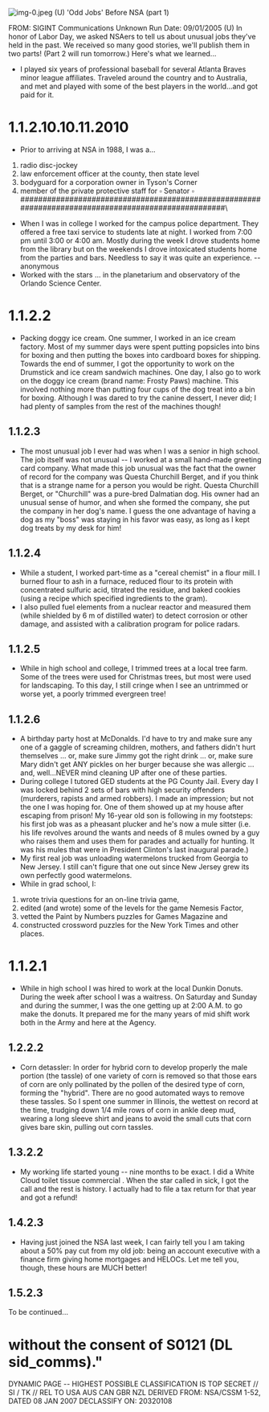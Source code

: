 ![img-0.jpeg](img-0.jpeg)
(U) 'Odd Jobs' Before NSA (part 1)

FROM: SIGINT Communications
Unknown
Run Date: 09/01/2005
(U) In honor of Labor Day, we asked NSAers to tell us about unusual jobs they've held in the past. We received so many good stories, we'll publish them in two parts! (Part 2 will run tomorrow.) Here's what we learned...

- I played six years of professional baseball for several Atlanta Braves minor league affiliates. Traveled around the country and to Australia, and met and played with some of the best players in the world...and got paid for it.


# 1.1.2.10.10.11.2010 

- Prior to arriving at NSA in 1988, I was a...

1. radio disc-jockey
2. law enforcement officer at the county, then state level
3. bodyguard for a corporation owner in Tyson's Corner
4. member of the private protective staff for $\square$ Senator $\square$ \#\#\#\#\#\#\#\#\#\#\#\#\#\#\#\#\#\#\#\#\#\#\#\#\#\#\#\#\#\#\#\#\#\#\#\#\#\#\#\#\#\#\#\#\#\#\#\#\#\#\#\#\#\#\#\#\#\#\#\#\#\#\#\#\#\#\#\#\#\#\#\#\#\#\#\#\#\#\#\#\#\#\#\#\#\#\#\#\#\#\#\#\#\#\#\#\#\#\#\#\
- When I was in college I worked for the campus police department. They offered a free taxi service to students late at night. I worked from 7:00 pm until 3:00 or 4:00 am. Mostly during the week I drove students home from the library but on the weekends I drove intoxicated students home from the parties and bars. Needless to say it was quite an experience.
-- anonymous
- Worked with the stars ... in the planetarium and observatory of the Orlando Science Center.


# 1.1.2.2 

- Packing doggy ice cream. One summer, I worked in an ice cream factory. Most of my summer days were spent putting popsicles into bins for boxing and then putting the boxes into cardboard boxes for shipping. Towards the end of summer, I got the opportunity to work on the Drumstick and ice cream sandwich machines. One day, I also go to work on the doggy ice cream (brand name: Frosty Paws) machine. This involved nothing more than putting four cups of the dog treat into a bin for boxing. Although I was dared to try the canine dessert, I never did; I had plenty of samples from the rest of the machines though!


## 1.1.2.3

- The most unusual job I ever had was when I was a senior in high school. The job itself was not unusual -- I worked at a small hand-made greeting card company. What made this job unusual was the fact that the owner of record for the company was Questa Churchill Berget, and if you think that is a strange name for a person you would be right. Questa Churchill Berget, or "Churchill" was a pure-bred Dalmatian dog. His owner had an unusual sense of humor, and when she formed the company, she put the company in her dog's name. I guess the one advantage of having a dog as my "boss" was staying in his favor was easy, as long as I kept dog treats by my desk for him!


## 1.1.2.4

- While a student, I worked part-time as a "cereal chemist" in a flour mill. I burned flour to ash in a furnace, reduced flour to its protein with concentrated sulfuric acid, titrated the residue, and baked cookies (using a recipe which specified ingredients to the gram).
- I also pulled fuel elements from a nuclear reactor and measured them (while shielded by 6 m of distilled water) to detect corrosion or other damage, and assisted with a calibration program for police radars.


## 1.1.2.5

- While in high school and college, I trimmed trees at a local tree farm. Some of the trees were used for Christmas trees, but most were used for landscaping. To this day, I still cringe when I see an untrimmed or worse yet, a poorly trimmed evergreen tree!


## 1.1.2.6

- A birthday party host at McDonalds. I'd have to try and make sure any one of a gaggle of screaming children, mothers, and fathers didn't hurt themselves ... or, make sure Jimmy got the right drink ... or, make sure Mary didn't get ANY pickles on her burger because she was allergic ... and, well...NEVER mind cleaning UP after one of these parties.
- During college I tutored GED students at the PG County Jail. Every day I was locked behind 2 sets of bars with high security offenders (murderers, rapists and armed robbers). I made an impression; but not the one I was hoping for. One of them showed up at my house after escaping from prison! My 16-year old son is following in my footsteps: his first job was as a pheasant plucker and he's now a mule sitter (i.e. his life revolves around the wants and needs of 8 mules owned by a guy who raises them and uses them for parades and actually for hunting. It was his mules that were in President Clinton's last inaugural parade.)
- My first real job was unloading watermelons trucked from Georgia to New Jersey. I still can't figure that one out since New Jersey grew its own perfectly good watermelons.
- While in grad school, I:

1. wrote trivia questions for an on-line trivia game,
2. edited (and wrote) some of the levels for the game Nemesis Factor,
3. vetted the Paint by Numbers puzzles for Games Magazine and
4. constructed crossword puzzles for the New York Times and other places.

# 1.1.2.1 

- While in high school I was hired to work at the local Dunkin Donuts. During the week after school I was a waitress. On Saturday and Sunday and during the summer, I was the one getting up at 2:00 A.M. to go make the donuts. It prepared me for the many years of mid shift work both in the Army and here at the Agency.


## 1.2.2.2

- Corn detassler: In order for hybrid corn to develop properly the male portion (the tassle) of one variety of corn is removed so that those ears of corn are only pollinated by the pollen of the desired type of corn, forming the "hybrid". There are no good automated ways to remove these tassles. So I spent one summer in Illinois, the wettest on record at the time, trudging down $1 / 4$ mile rows of corn in ankle deep mud, wearing a long sleeve shirt and jeans to avoid the small cuts that corn gives bare skin, pulling out corn tassles.


## 1.3.2.2

- My working life started young -- nine months to be exact. I did a White Cloud toilet tissue commercial . When the star called in sick, I got the call and the rest is history. I actually had to file a tax return for that year and got a refund!


## 1.4.2.3

- Having just joined the NSA last week, I can fairly tell you I am taking about a 50\% pay cut from my old job: being an account executive with a finance firm giving home mortgages and HELOCs. Let me tell you, though, these hours are MUCH better!


## 1.5.2.3

To be continued...
# without the consent of S0121 (DL sid_comms)." 

DYNAMIC PAGE -- HIGHEST POSSIBLE CLASSIFICATION IS TOP SECRET // SI / TK // REL TO USA AUS CAN GBR NZL
DERIVED FROM: NSA/CSSM 1-52, DATED 08 JAN 2007 DECLASSIFY ON: 20320108
